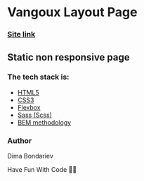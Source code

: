 # Vangoux Layout Page 

### [Site link](https://dbondariev.github.io/Vangoux-Layout-Page/)

## Static non responsive page

### The tech stack is:

- [HTML5](https://en.wikipedia.org/wiki/HTML5)
- [CSS3](https://en.wikipedia.org/wiki/Cascading_Style_Sheets)
- [Flexbox](https://en.wikipedia.org/wiki/CSS_Flexible_Box_Layout)
- [Sass (Scss)](https://sass-lang.com/)
- [BEM methodology](https://en.bem.info/methodology/)

### Author

Dima Bondariev

Have Fun With Code 👨‍💻 
